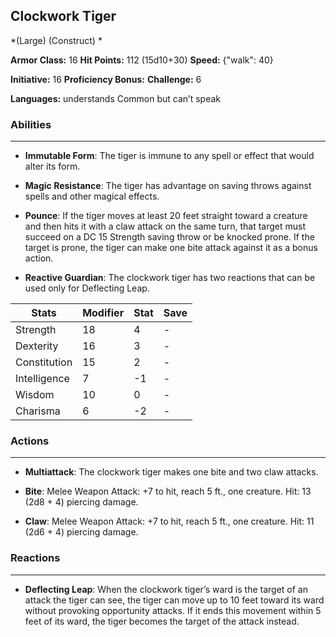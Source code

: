 ## Clockwork Tiger
*(Large) (Construct) *

**Armor Class:** 16
**Hit Points:** 112 (15d10+30)
**Speed:** {"walk": 40}

**Initiative:** 16
**Proficiency Bonus:**
**Challenge:** 6

**Languages:** understands Common but can’t speak

### Abilities
 --- 
- **Immutable Form**: The tiger is immune to any spell or effect that would alter its form.

- **Magic Resistance**: The tiger has advantage on saving throws against spells and other magical effects.

- **Pounce**: If the tiger moves at least 20 feet straight toward a creature and then hits it with a claw attack on the same turn, that target must succeed on a DC 15 Strength saving throw or be knocked prone. If the target is prone, the tiger can make one bite attack against it as a bonus action.

- **Reactive Guardian**: The clockwork tiger has two reactions that can be used only for Deflecting Leap.



| Stats | Modifier | Stat | Save
| ---- | ---- | ---- | ---- |
| Strength | 18 | 4 | - |
| Dexterity | 16 | 3 | - |
| Constitution | 15 | 2 | - |
| Intelligence | 7 | -1 | - |
| Wisdom | 10 | 0 | - |
| Charisma | 6 | -2 | - |

### Actions
 --- 
- **Multiattack**: The clockwork tiger makes one bite and two claw attacks.

- **Bite**: Melee Weapon Attack: +7 to hit, reach 5 ft., one creature. Hit: 13 (2d8 + 4) piercing damage.

- **Claw**: Melee Weapon Attack: +7 to hit, reach 5 ft., one creature. Hit: 11 (2d6 + 4) piercing damage.

### Reactions
 --- 
- **Deflecting Leap**: When the clockwork tiger’s ward is the target of an attack the tiger can see, the tiger can move up to 10 feet toward its ward without provoking opportunity attacks. If it ends this movement within 5 feet of its ward, the tiger becomes the target of the attack instead.

